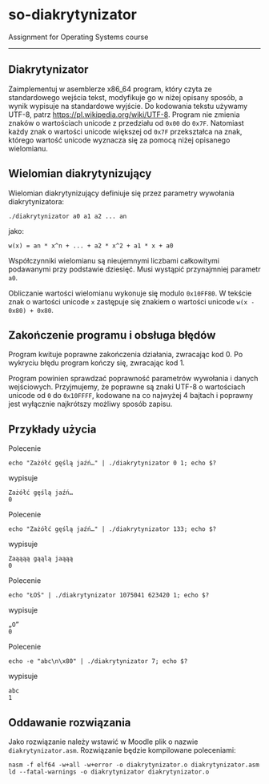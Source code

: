 # so-diakrytynizator
Assignment for Operating Systems course

---
<h2>Diakrytynizator</h2>

<p>Zaimplementuj w asemblerze x86_64 program, który czyta ze standardowego wejścia
tekst, modyfikuje go w niżej opisany sposób, a wynik wypisuje na standardowe
wyjście. Do kodowania tekstu używamy UTF-8, patrz
<a href="https://pl.wikipedia.org/wiki/UTF-8">https://pl.wikipedia.org/wiki/UTF-8</a>.
Program nie zmienia znaków o wartościach unicode z przedziału od <code>0x00</code>
do <code>0x7F</code>. Natomiast każdy znak o wartości unicode większej od <code>0x7F</code>
przekształca na znak, którego wartość unicode wyznacza się za pomocą niżej
opisanego wielomianu.</p>

<h2>Wielomian diakrytynizujący</h2>

<p>Wielomian diakrytynizujący definiuje się przez parametry wywołania
diakrytynizatora:</p>

<pre><code>./diakrytynizator a0 a1 a2 ... an
</code></pre>

<p>jako:</p>

<pre><code>w(x) = an * x^n + ... + a2 * x^2 + a1 * x + a0
</code></pre>

<p>Współczynniki wielomianu są nieujemnymi liczbami całkowitymi podawanymi
przy podstawie dziesięć. Musi wystąpić przynajmniej parametr <code>a0</code>.</p>

<p>Obliczanie wartości wielomianu wykonuje się modulo <code>0x10FF80</code>.
W tekście znak o wartości unicode <code>x</code> zastępuje się znakiem o wartości
unicode <code>w(x - 0x80) + 0x80</code>.</p>

<h2>Zakończenie programu i obsługa błędów</h2>

<p>Program kwituje poprawne zakończenia działania, zwracając kod 0.
Po wykryciu błędu program kończy się, zwracając kod 1.</p>

<p>Program powinien sprawdzać poprawność parametrów wywołania i danych wejściowych.
Przyjmujemy, że poprawne są znaki UTF-8 o wartościach unicode od <code>0</code>
do <code>0x10FFFF</code>, kodowane na co najwyżej 4 bajtach i poprawny jest wyłącznie
najkrótszy możliwy sposób zapisu.</p>

<h2>Przykłady użycia</h2>

<p>Polecenie</p>

<pre><code>echo "Zażółć gęślą jaźń…" | ./diakrytynizator 0 1; echo $?
</code></pre>

<p>wypisuje</p>

<pre><code>Zażółć gęślą jaźń…
0
</code></pre>

<p>Polecenie</p>

<pre><code>echo "Zażółć gęślą jaźń…" | ./diakrytynizator 133; echo $?
</code></pre>

<p>wypisuje</p>

<pre><code>Zaąąąą gąąlą jaąąą
0
</code></pre>

<p>Polecenie</p>

<pre><code>echo "ŁOŚ" | ./diakrytynizator 1075041 623420 1; echo $?
</code></pre>

<p>wypisuje</p>

<pre><code>„O”
0
</code></pre>

<p>Polecenie</p>

<pre><code>echo -e "abc\n\x80" | ./diakrytynizator 7; echo $?
</code></pre>

<p>wypisuje</p>

<pre><code>abc
1
</code></pre>

<h2>Oddawanie rozwiązania</h2>

<p>Jako rozwiązanie należy wstawić w Moodle plik o nazwie <code>diakrytynizator.asm</code>.
Rozwiązanie będzie kompilowane poleceniami:</p>

<pre><code>nasm -f elf64 -w+all -w+error -o diakrytynizator.o diakrytynizator.asm
ld --fatal-warnings -o diakrytynizator diakrytynizator.o
</code></pre>
